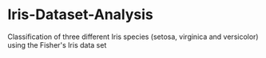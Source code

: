 # Iris-Dataset-Analysis
Classification of three different Iris species (setosa, virginica and versicolor) using the Fisher's Iris data set 
